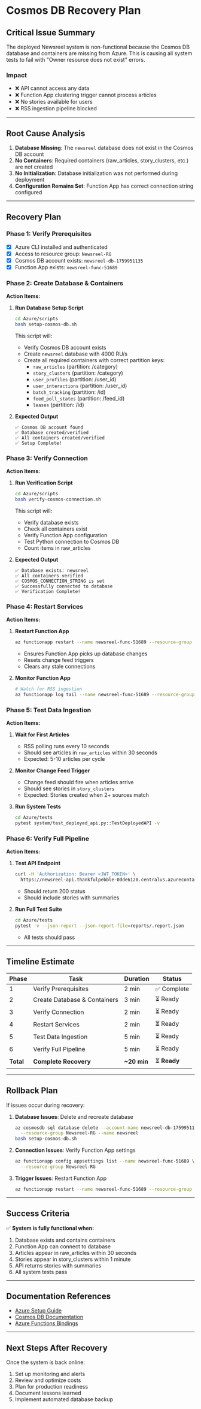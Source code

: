 # Cosmos DB Recovery Plan

## Critical Issue Summary

The deployed Newsreel system is non-functional because the Cosmos DB database and containers are missing from Azure. This is causing all system tests to fail with "Owner resource does not exist" errors.

### Impact
- ❌ API cannot access any data
- ❌ Function App clustering trigger cannot process articles
- ❌ No stories available for users
- ❌ RSS ingestion pipeline blocked

---

## Root Cause Analysis

1. **Database Missing**: The `newsreel` database does not exist in the Cosmos DB account
2. **No Containers**: Required containers (raw_articles, story_clusters, etc.) are not created
3. **No Initialization**: Database initialization was not performed during deployment
4. **Configuration Remains Set**: Function App has correct connection string configured

---

## Recovery Plan

### Phase 1: Verify Prerequisites
- [x] Azure CLI installed and authenticated
- [x] Access to resource group: `Newsreel-RG`
- [x] Cosmos DB account exists: `newsreel-db-1759951135`
- [x] Function App exists: `newsreel-func-51689`

### Phase 2: Create Database & Containers

**Action Items:**

1. **Run Database Setup Script**
   ```bash
   cd Azure/scripts
   bash setup-cosmos-db.sh
   ```
   
   This script will:
   - Verify Cosmos DB account exists
   - Create `newsreel` database with 4000 RU/s
   - Create all required containers with correct partition keys:
     - `raw_articles` (partition: /category)
     - `story_clusters` (partition: /category)
     - `user_profiles` (partition: /user_id)
     - `user_interactions` (partition: /user_id)
     - `batch_tracking` (partition: /id)
     - `feed_poll_states` (partition: /feed_id)
     - `leases` (partition: /id)

2. **Expected Output**
   ```
   ✅ Cosmos DB account found
   ✅ Database created/verified
   ✅ All containers created/verified
   ✅ Setup Complete!
   ```

### Phase 3: Verify Connection

**Action Items:**

1. **Run Verification Script**
   ```bash
   cd Azure/scripts
   bash verify-cosmos-connection.sh
   ```
   
   This script will:
   - Verify database exists
   - Check all containers exist
   - Verify Function App configuration
   - Test Python connection to Cosmos DB
   - Count items in raw_articles

2. **Expected Output**
   ```
   ✅ Database exists: newsreel
   ✅ All containers verified
   ✅ COSMOS_CONNECTION_STRING is set
   ✅ Successfully connected to database
   ✅ Verification Complete!
   ```

### Phase 4: Restart Services

**Action Items:**

1. **Restart Function App**
   ```bash
   az functionapp restart --name newsreel-func-51689 --resource-group Newsreel-RG
   ```
   - Ensures Function App picks up database changes
   - Resets change feed triggers
   - Clears any stale connections

2. **Monitor Function App**
   ```bash
   # Watch for RSS ingestion
   az functionapp log tail --name newsreel-func-51689 --resource-group Newsreel-RG
   ```

### Phase 5: Test Data Ingestion

**Action Items:**

1. **Wait for First Articles**
   - RSS polling runs every 10 seconds
   - Should see articles in `raw_articles` within 30 seconds
   - Expected: 5-10 articles per cycle

2. **Monitor Change Feed Trigger**
   - Change feed should fire when articles arrive
   - Should see stories in `story_clusters`
   - Expected: Stories created when 2+ sources match

3. **Run System Tests**
   ```bash
   cd Azure/tests
   pytest system/test_deployed_api.py::TestDeployedAPI -v
   ```

### Phase 6: Verify Full Pipeline

**Action Items:**

1. **Test API Endpoint**
   ```bash
   curl -H 'Authorization: Bearer <JWT_TOKEN>' \
     https://newsreel-api.thankfulpebble-0dde6120.centralus.azurecontainerapps.io/api/stories/feed
   ```
   - Should return 200 status
   - Should include stories with summaries

2. **Run Full Test Suite**
   ```bash
   cd Azure/tests
   pytest -v --json-report --json-report-file=reports/.report.json
   ```
   - All tests should pass

---

## Timeline Estimate

| Phase | Task | Duration | Status |
|-------|------|----------|--------|
| 1 | Verify Prerequisites | 2 min | ✅ Complete |
| 2 | Create Database & Containers | 3 min | ⏳ Ready |
| 3 | Verify Connection | 2 min | ⏳ Ready |
| 4 | Restart Services | 2 min | ⏳ Ready |
| 5 | Test Data Ingestion | 5 min | ⏳ Ready |
| 6 | Verify Full Pipeline | 5 min | ⏳ Ready |
| **Total** | **Complete Recovery** | **~20 min** | ⏳ **Ready** |

---

## Rollback Plan

If issues occur during recovery:

1. **Database Issues**: Delete and recreate database
   ```bash
   az cosmosdb sql database delete --account-name newsreel-db-1759951135 \
     --resource-group Newsreel-RG --name newsreel
   bash setup-cosmos-db.sh
   ```

2. **Connection Issues**: Verify Function App settings
   ```bash
   az functionapp config appsettings list --name newsreel-func-51689 \
     --resource-group Newsreel-RG
   ```

3. **Trigger Issues**: Restart Function App
   ```bash
   az functionapp restart --name newsreel-func-51689 --resource-group Newsreel-RG
   ```

---

## Success Criteria

✅ **System is fully functional when:**

1. Database exists and contains containers
2. Function App can connect to database
3. Articles appear in raw_articles within 30 seconds
4. Stories appear in story_clusters within 1 minute
5. API returns stories with summaries
6. All system tests pass

---

## Documentation References

- [Azure Setup Guide](/docs/Azure_Setup_Guide.md)
- [Cosmos DB Documentation](https://docs.microsoft.com/en-us/azure/cosmos-db/)
- [Azure Functions Bindings](https://docs.microsoft.com/en-us/azure/azure-functions/functions-triggers-bindings?tabs=csharp)

---

## Next Steps After Recovery

Once the system is back online:

1. Set up monitoring and alerts
2. Review and optimize costs
3. Plan for production readiness
4. Document lessons learned
5. Implement automated database backup
